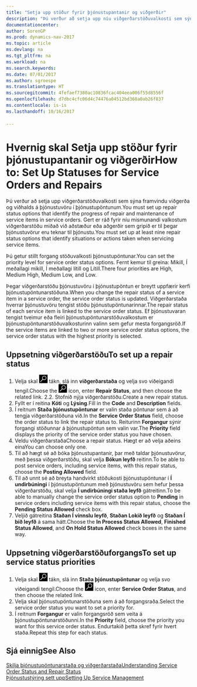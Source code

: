 ```yaml
---
title: "Setja upp stöður fyrir þjónustupantanir og viðgerðir"
description: "Þú verður að setja upp níu viðgerðarstöðuvalkosti sem sýna framvindu viðgerða og viðhalds á þjónustuvöru í þjónustupöntunum."
documentationcenter: 
author: SorenGP
ms.prod: dynamics-nav-2017
ms.topic: article
ms.devlang: na
ms.tgt_pltfrm: na
ms.workload: na
ms.search.keywords: 
ms.date: 07/01/2017
ms.author: sgroespe
ms.translationtype: HT
ms.sourcegitcommit: 4fefaef7380ac10836fcac404eea006f55d8556f
ms.openlocfilehash: d7dbc4cfc06d4c74476a04512bd368a0ab26f837
ms.contentlocale: is-is
ms.lasthandoff: 10/16/2017

---
```

# <a name="how-to-set-up-statuses-for-service-orders-and-repairs"></a><span data-ttu-id="4b16d-103">Hvernig skal Setja upp stöður fyrir þjónustupantanir og viðgerðir</span><span class="sxs-lookup"><span data-stu-id="4b16d-103">How to: Set Up Statuses for Service Orders and Repairs</span></span>
<span data-ttu-id="4b16d-104">Þú verður að setja upp viðgerðarstöðuvalkosti sem sýna framvindu viðgerða og viðhalds á þjónustuvöru í þjónustupöntunum.</span><span class="sxs-lookup"><span data-stu-id="4b16d-104">You must set up repair status options that identify the progress of repair and maintenance of service items in service orders.</span></span> <span data-ttu-id="4b16d-105">Gert er ráð fyrir níu mismunandi valkostum viðgerðarstöðu miðað við aðstæður eða aðgerðir sem gripið er til þegar þjónustuvörur eru teknar til þjónustu.</span><span class="sxs-lookup"><span data-stu-id="4b16d-105">You must set up at least nine repair status options that identify situations or actions taken when servicing service items.</span></span>  

<span data-ttu-id="4b16d-106">Þú getur stillt forgang stöðuvalkosti þjónustupöntunar.</span><span class="sxs-lookup"><span data-stu-id="4b16d-106">You can set the priority level for service order status options.</span></span> <span data-ttu-id="4b16d-107">Fernt kemur til greina: Mikill, Í meðallagi mikill, Í meðallagi lítill og Lítill.</span><span class="sxs-lookup"><span data-stu-id="4b16d-107">There four priorities are High, Medium High, Medium Low, and Low.</span></span>  
  
<span data-ttu-id="4b16d-108">Þegar viðgerðarstöðu þjónustuvöru í þjónustupöntun er breytt uppfærir kerfi þjónustupöntunarstöðuna.</span><span class="sxs-lookup"><span data-stu-id="4b16d-108">When you change the repair status of a service item in a service order, the service order status is updated.</span></span> <span data-ttu-id="4b16d-109">Viðgerðarstaða hverrar þjónustuvöru tengist stöðu þjónustupöntunarinnar.</span><span class="sxs-lookup"><span data-stu-id="4b16d-109">The repair status of each service item is linked to the service order status.</span></span> <span data-ttu-id="4b16d-110">Ef þjónustuvaran tengist tveimur eða fleiri þjónustupöntunarstöðuvalkostum er þjónustupöntunarstöðuvalkosturinn valinn sem gefur mesta forgangsröð.</span><span class="sxs-lookup"><span data-stu-id="4b16d-110">If the service items are linked to two or more service order status options, the service order status with the highest priority is selected.</span></span>  

## <a name="to-set-up-a-repair-status"></a><span data-ttu-id="4b16d-111">Uppsetning viðgerðarstöðu</span><span class="sxs-lookup"><span data-stu-id="4b16d-111">To set up a repair status</span></span>  
1. <span data-ttu-id="4b16d-112">Velja skal ![Leit að síðu eða skýrslu](media/ui-search/search_small.png "Leit að síðu eða skýrslu táknið") tákn, slá inn **viðgerðarstaða** og velja svo viðeigandi tengil.</span><span class="sxs-lookup"><span data-stu-id="4b16d-112">Choose the ![Search for Page or Report](media/ui-search/search_small.png "Search for Page or Report icon") icon, enter **Repair Status**, and then choose the related link.</span></span> <span data-ttu-id="4b16d-113">2.</span><span class="sxs-lookup"><span data-stu-id="4b16d-113">2.</span></span> <span data-ttu-id="4b16d-114">Stofnið nýja viðgerðarstöðu.</span><span class="sxs-lookup"><span data-stu-id="4b16d-114">Create a new repair status.</span></span>  
3. <span data-ttu-id="4b16d-115">Fyllt er í reitina **Kóti** og **Lýsing**.</span><span class="sxs-lookup"><span data-stu-id="4b16d-115">Fill in the **Code** and **Description** fields.</span></span>  
4. <span data-ttu-id="4b16d-116">Í reitnum **Staða þjónustupöntunar** er valin staða pöntunar sem á að tengja viðgerðarstöðuna við.</span><span class="sxs-lookup"><span data-stu-id="4b16d-116">In the **Service Order Status** field, choose the order status to link the repair status to.</span></span> <span data-ttu-id="4b16d-117">Reiturinn **Forgangur** sýnir forgangi stöðunnar á þjónustupöntun sem valin var.</span><span class="sxs-lookup"><span data-stu-id="4b16d-117">The **Priority** field displays the priority of the service order status you have chosen.</span></span>  
5. <span data-ttu-id="4b16d-118">Veldu viðgerðarstaða</span><span class="sxs-lookup"><span data-stu-id="4b16d-118">Choose a repair status.</span></span> <span data-ttu-id="4b16d-119">Hægt er að velja aðeins eina</span><span class="sxs-lookup"><span data-stu-id="4b16d-119">You can choose only one.</span></span>  
6. <span data-ttu-id="4b16d-120">Til að hægt sé að bóka þjónustupantanir, þar með taldar þjónustuvörur, með þessa viðgerðarstöðu, skal velja **Bókun leyfð** reitinn.</span><span class="sxs-lookup"><span data-stu-id="4b16d-120">To be able to post service orders, including service items, with this repair status, choose the **Posting Allowed** field.</span></span>  
7. <span data-ttu-id="4b16d-121">Til að unnt sé að breyta handvirkt stöðukosti þjónustupöntunar í **Í undirbúningi** í þjónustupöntunum með þjónustuvöru sem hefur þessa viðgerðarstöðu, skal velja **Í undirbúningi staða leyfð** gátreitinn.</span><span class="sxs-lookup"><span data-stu-id="4b16d-121">To be able to manually change the service order status option to **Pending** in service orders including service items with this repair status, choose the **Pending Status Allowed** check box.</span></span>  
8. <span data-ttu-id="4b16d-122">Veljið gátreitina **Staðan Í vinnslu leyfð**, **Staðan Lokið leyfð** og **Staðan Í bið leyfð** á sama hátt.</span><span class="sxs-lookup"><span data-stu-id="4b16d-122">Choose the **In Process Status Allowed**, **Finished Status Allowed**, and **On Hold Status Allowed** check boxes in the same way.</span></span>
  
## <a name="to-set-up-service-status-priorities"></a><span data-ttu-id="4b16d-123">Uppsetning viðgerðarstöðuforgangs</span><span class="sxs-lookup"><span data-stu-id="4b16d-123">To set up service status priorities</span></span>  
1. <span data-ttu-id="4b16d-124">Velja skal ![Leit að síðu eða skýrslu](media/ui-search/search_small.png "Leit að síðu eða skýrslu táknið") tákn, slá inn  **Staða þjónustupöntunar** og velja svo viðeigandi tengil.</span><span class="sxs-lookup"><span data-stu-id="4b16d-124">Choose the ![Search for Page or Report](media/ui-search/search_small.png "Search for Page or Report icon") icon, enter **Service Order Status**, and then choose the related link.</span></span>  
2. <span data-ttu-id="4b16d-125">Velja skal þjónustupöntunarstöðuna sem á að forgangsraða.</span><span class="sxs-lookup"><span data-stu-id="4b16d-125">Select the service order status you want to set a priority for.</span></span>  
3. <span data-ttu-id="4b16d-126">Í reitnum **Forgangur** er valin forgangsröð sem veita á þjónustupöntunarstöðunni.</span><span class="sxs-lookup"><span data-stu-id="4b16d-126">In the **Priority** field, choose the priority you want for this service order status.</span></span> <span data-ttu-id="4b16d-127">Endurtakið þetta skref fyrir hvert staða.</span><span class="sxs-lookup"><span data-stu-id="4b16d-127">Repeat this step for each status.</span></span>  
  
## <a name="see-also"></a><span data-ttu-id="4b16d-128">Sjá einnig</span><span class="sxs-lookup"><span data-stu-id="4b16d-128">See Also</span></span>  
[<span data-ttu-id="4b16d-129">Skilja þjónustupöntunarstaða og viðgerðarstaða</span><span class="sxs-lookup"><span data-stu-id="4b16d-129">Understanding Service Order Status and Repair Status</span></span>]()  
[<span data-ttu-id="4b16d-130">Þjónustustýring sett upp</span><span class="sxs-lookup"><span data-stu-id="4b16d-130">Setting Up Service Management</span></span>](service-setup-service.md)  

